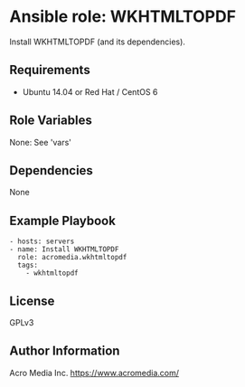 # Ansible role: WKHTMLTOPDF

Install WKHTMLTOPDF (and its dependencies).

## Requirements

* Ubuntu 14.04 or Red Hat / CentOS 6

## Role Variables

None: See 'vars'

## Dependencies

None

## Example Playbook

    - hosts: servers
    - name: Install WKHTMLTOPDF
      role: acromedia.wkhtmltopdf
      tags:
        - wkhtmltopdf

## License

GPLv3

## Author Information

Acro Media Inc.
https://www.acromedia.com/

